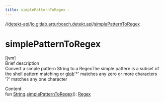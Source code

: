 ```yaml
---
title: simplePatternToRegex -
---
```

//[detekt-api](../index.md)/[io.gitlab.arturbosch.detekt.api](index.md)/[simplePatternToRegex](simple-pattern-to-regex.md)



# simplePatternToRegex  
[jvm]  
Brief description  
Convert a simple pattern String to a RegexThe simple pattern is a subset of the shell pattern matching or [glob]([https://en.wikipedia.org/wiki/Glob_(programming)])'*' matches any zero or more characters '?' matches any one character  
  
  
Content  
fun [String](https://kotlinlang.org/api/latest/jvm/stdlib/kotlin/-string/index.html).[simplePatternToRegex](simple-pattern-to-regex.md)(): [Regex](https://kotlinlang.org/api/latest/jvm/stdlib/kotlin.text/-regex/index.html)  



